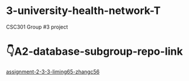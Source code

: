 # 3-university-health-network-T

CSC301 Group #3 project

# 👇A2-database-subgroup-repo-link

[assignment-2-3-3-liming65-zhangc56](https://github.com/csc301-2023-winter/assignment-2-3-3-liming65-zhangc56)
